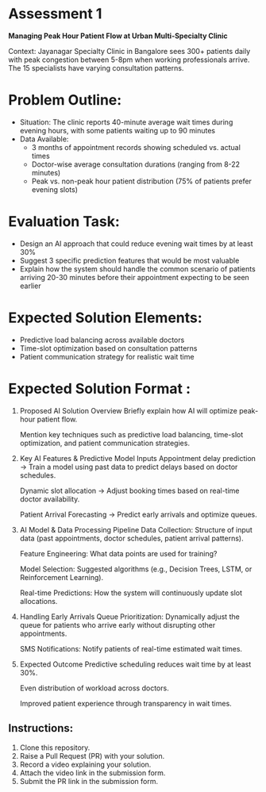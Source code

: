 # Assessment 1 

**Managing Peak Hour Patient Flow at Urban Multi-Specialty Clinic**

Context: Jayanagar Specialty Clinic in Bangalore sees 300+ patients daily with peak congestion between 5-8pm when working professionals arrive. The 15 specialists have varying consultation patterns.

# Problem Outline:

* Situation: The clinic reports 40-minute average wait times during evening hours, with some patients waiting up to 90 minutes
* Data Available:
  * 3 months of appointment records showing scheduled vs. actual times
  * Doctor-wise average consultation durations (ranging from 8-22 minutes)
  * Peak vs. non-peak hour patient distribution (75% of patients prefer evening slots)

# Evaluation Task:

* Design an AI approach that could reduce evening wait times by at least 30%
* Suggest 3 specific prediction features that would be most valuable
* Explain how the system should handle the common scenario of patients arriving 20-30 minutes before their appointment expecting to be seen earlier

# Expected Solution Elements:

* Predictive load balancing across available doctors
* Time-slot optimization based on consultation patterns
* Patient communication strategy for realistic wait time

# Expected Solution Format :

1. Proposed AI Solution Overview
   Briefly explain how AI will optimize peak-hour patient flow.

   Mention key techniques such as predictive load balancing, time-slot optimization, and patient communication strategies.

2. Key AI Features & Predictive Model Inputs
   Appointment delay prediction → Train a model using past data to predict delays based on doctor schedules.

   Dynamic slot allocation → Adjust booking times based on real-time doctor availability.

   Patient Arrival Forecasting → Predict early arrivals and optimize queues.

3. AI Model & Data Processing Pipeline
    Data Collection: Structure of input data (past appointments, doctor schedules, patient arrival patterns).

    Feature Engineering: What data points are used for training?

    Model Selection: Suggested algorithms (e.g., Decision Trees, LSTM, or Reinforcement Learning).

    Real-time Predictions: How the system will continuously update slot allocations.

4. Handling Early Arrivals
    Queue Prioritization: Dynamically adjust the queue for patients who arrive early without disrupting other appointments.

    SMS Notifications: Notify patients of real-time estimated wait times.

5. Expected Outcome
    Predictive scheduling reduces wait time by at least 30%.

    Even distribution of workload across doctors.

    Improved patient experience through transparency in wait times.



## Instructions:
1. Clone this repository.
3. Raise a Pull Request (PR) with your solution.
4. Record a video explaining your solution.
5. Attach the video link in the submission form.
6. Submit the PR link in the submission form.